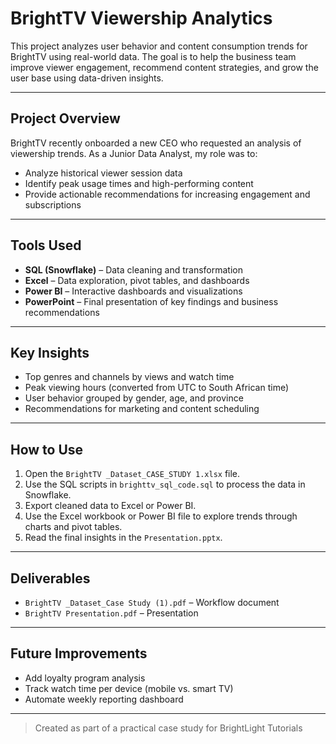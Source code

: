 # BrightTV Viewership Analytics

This project analyzes user behavior and content consumption trends for BrightTV using real-world data. The goal is to help the business team improve viewer engagement, recommend content strategies, and grow the user base using data-driven insights.

---

## Project Overview

BrightTV recently onboarded a new CEO who requested an analysis of viewership trends. As a Junior Data Analyst, my role was to:

- Analyze historical viewer session data
- Identify peak usage times and high-performing content
- Provide actionable recommendations for increasing engagement and subscriptions

---

## Tools Used

- **SQL (Snowflake)** – Data cleaning and transformation
- **Excel** – Data exploration, pivot tables, and dashboards
- **Power BI** – Interactive dashboards and visualizations
- **PowerPoint** – Final presentation of key findings and business recommendations

---

## Key Insights

- Top genres and channels by views and watch time
- Peak viewing hours (converted from UTC to South African time)
- User behavior grouped by gender, age, and province
- Recommendations for marketing and content scheduling

---

## How to Use

1. Open the `BrightTV _Dataset_CASE_STUDY 1.xlsx` file.
2. Use the SQL scripts in `brighttv_sql_code.sql` to process the data in Snowflake.
3. Export cleaned data to Excel or Power BI.
4. Use the Excel workbook or Power BI file to explore trends through charts and pivot tables.
5. Read the final insights in the `Presentation.pptx`.

---

## Deliverables

- `BrightTV _Dataset_Case Study (1).pdf` – Workflow document
- `BrightTV Presentation.pdf` – Presentation

---

## Future Improvements

- Add loyalty program analysis
- Track watch time per device (mobile vs. smart TV)
- Automate weekly reporting dashboard

---

> Created as part of a practical case study for BrightLight Tutorials
